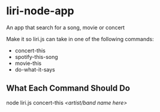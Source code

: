 # liri-node-app
An app that search for a song, movie or concert

Make it so liri.js can take in one of the following commands:

* concert-this
* spotify-this-song
* movie-this
* do-what-it-says


## What Each Command Should Do


node liri.js concert-this _<artist/band name here>_





